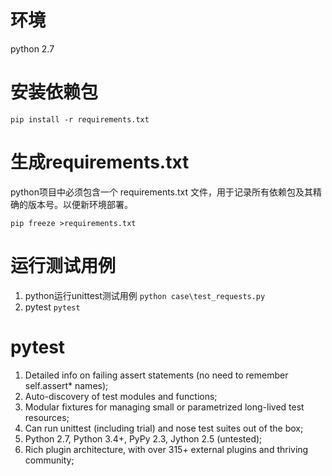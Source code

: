 # 环境
python 2.7
# 安装依赖包
```
pip install -r requirements.txt
```
# 生成requirements.txt
python项目中必须包含一个 requirements.txt 文件，用于记录所有依赖包及其精确的版本号。以便新环境部署。
```
pip freeze >requirements.txt
```

# 运行测试用例
1. python运行unittest测试用例
``` python case\test_requests.py ```
2. pytest
``` pytest ```

# pytest
1. Detailed info on failing assert statements (no need to remember self.assert* names);
2. Auto-discovery of test modules and functions;
3. Modular fixtures for managing small or parametrized long-lived test resources;
4. Can run unittest (including trial) and nose test suites out of the box;
5. Python 2.7, Python 3.4+, PyPy 2.3, Jython 2.5 (untested);
6. Rich plugin architecture, with over 315+ external plugins and thriving community;
